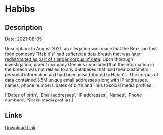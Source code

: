 # Habibs

## Description

Date: 2021-08-05

Description:
In August 2021, an allegation was made that the Brazilian fast food company &quot;Habib's&quot; had suffered a data breach <a href="https://cybernews.com/security/billions-passwords-credentials-leaked-mother-of-all-breaches/" target="_blank" rel="noopener">that was later redistributed as part of a larger corpus of data</a>. Upon thorough investigation, parent company Gennius concluded that the information in the breach was not related to any databases that hold their customers' personal information and had been misattributed to Habib's. The corpus of data contained 3.5M unique email addresses along with IP addresses, names, phone numbers, dates of birth and links to social media profiles.


['Dates of birth', 'Email addresses', 'IP addresses', 'Names', 'Phone numbers', 'Social media profiles']

## Links

[Download Link](https://link-to.net/1229997/137.085933174818/dynamic/?r=aGFiaWJzLmNvbS5icg==)
